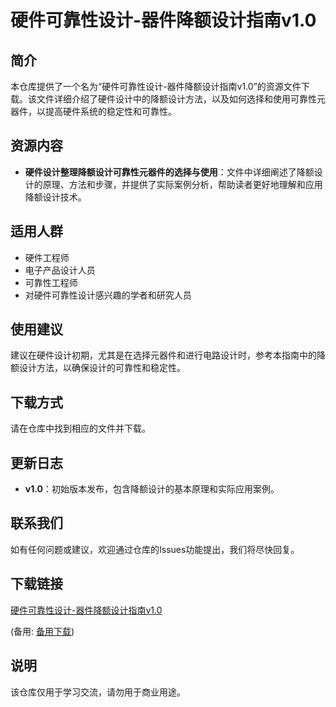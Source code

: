 # 硬件可靠性设计-器件降额设计指南v1.0

## 简介
本仓库提供了一个名为“硬件可靠性设计-器件降额设计指南v1.0”的资源文件下载。该文件详细介绍了硬件设计中的降额设计方法，以及如何选择和使用可靠性元器件，以提高硬件系统的稳定性和可靠性。

## 资源内容
- **硬件设计整理降额设计可靠性元器件的选择与使用**：文件中详细阐述了降额设计的原理、方法和步骤，并提供了实际案例分析，帮助读者更好地理解和应用降额设计技术。

## 适用人群
- 硬件工程师
- 电子产品设计人员
- 可靠性工程师
- 对硬件可靠性设计感兴趣的学者和研究人员

## 使用建议
建议在硬件设计初期，尤其是在选择元器件和进行电路设计时，参考本指南中的降额设计方法，以确保设计的可靠性和稳定性。

## 下载方式
请在仓库中找到相应的文件并下载。

## 更新日志
- **v1.0**：初始版本发布，包含降额设计的基本原理和实际应用案例。

## 联系我们
如有任何问题或建议，欢迎通过仓库的Issues功能提出，我们将尽快回复。

## 下载链接
[硬件可靠性设计-器件降额设计指南v1.0](https://pan.quark.cn/s/c2d4c223f9d6) 

(备用: [备用下载](https://pan.baidu.com/s/14d8CAA9xKQd8zheMPbMlhg?pwd=1234))

## 说明

该仓库仅用于学习交流，请勿用于商业用途。
